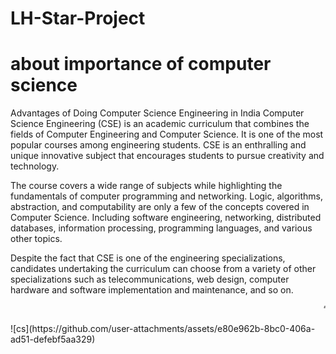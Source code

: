 # LH-Star-Project
<html>
  <body>
    <bgcolor='magenta'>
      <h1>about importance of computer science</h1>
      <p>Advantages of Doing Computer Science Engineering in India
Computer Science Engineering (CSE) is an academic curriculum that combines the fields of Computer Engineering and Computer Science. It is one of the most popular courses among engineering students. CSE is an enthralling and unique innovative subject that encourages students to pursue creativity and technology.

The course covers a wide range of subjects while highlighting the fundamentals of computer programming and networking. Logic, algorithms, abstraction, and computability are only a few of the concepts covered in Computer Science. Including software engineering, networking, distributed databases, information processing, programming languages, and various other topics.

Despite the fact that CSE is one of the engineering specializations, candidates undertaking the curriculum can choose from a variety of other specializations such as telecommunications, web design, computer hardware and software implementation and maintenance, and so on.</p>
<marquee>“Be sure you put your feet in the right place, then stand firm.”</marquee>


</bgcolor>
</body>
</html>
![cs](https://github.com/user-attachments/assets/e80e962b-8bc0-406a-ad51-defebf5aa329)


